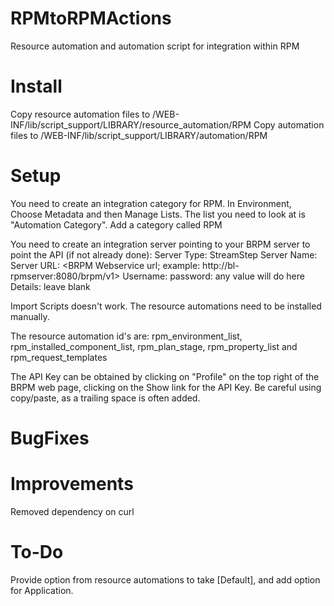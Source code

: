RPMtoRPMActions
===============

Resource automation and automation script for integration within RPM

Install
=======

Copy resource automation files to <BRPM install dir>/WEB-INF/lib/script_support/LIBRARY/resource_automation/RPM
Copy automation files to <BRPM install dir>/WEB-INF/lib/script_support/LIBRARY/automation/RPM

Setup
=====

You need to create an integration category for RPM. In Environment, Choose Metadata and then Manage Lists. The list you need to look at is "Automation Category". Add a category called RPM

You need to create an integration server pointing to your BRPM server to point the API (if not already done):
  Server Type: StreamStep
  Server Name:  <up to you>
  Server URL:   <BRPM Webservice url; example: http://bl-rpmserver:8080/brpm/v1>
  Username:     <API Key for BRPM>
  password:     any value will do here
  Details:		  leave blank
  
Import Scripts doesn't work. The resource automations need to be installed manually.

The resource automation id's are: rpm_environment_list, rpm_installed_component_list, rpm_plan_stage, rpm_property_list and rpm_request_templates

The API Key can be obtained by clicking on "Profile" on the top right of the BRPM web page, clicking on the Show link for the API Key. Be careful using copy/paste, as a trailing space is often added.

BugFixes
========

Improvements
============

Removed dependency on curl

To-Do
=====

Provide option from resource automations to take [Default], and add option for Application.